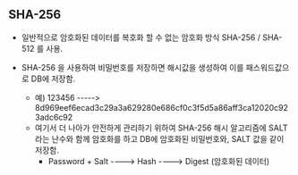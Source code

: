 ## SHA-256

* 일반적으로 암호화된 데이터를 복호화 할 수 없는 암호화 방식 SHA-256  / SHA-512 를 사용.

* SHA-256 을 사용하여 비밀번호를 저장하면 해시값을 생성하여 이를 패스워드값으로 DB에 저장함.
    * 예) 123456  -----> 8d969eef6ecad3c29a3a629280e686cf0c3f5d5a86aff3ca12020c923adc6c92
    * 여기서 더 나아가 안전하게 관리하기 위하여 SHA-256 해시 알고리즘에 SALT 라는 난수와 함께 암호화를 하고 DB에 암호화된 비밀번호와, SALT 값을 같이 저장함.
       * Password + Salt ----> Hash ----> Digest (암호화된 데이터)



